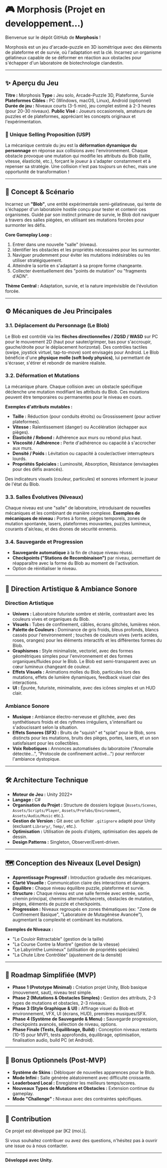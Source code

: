 # 🎮 Morphosis  (Projet en developpement...)

Bienvenue sur le dépôt GitHub de **Morphosis** !

Morphosis est un jeu d'arcade-puzzle en 3D isométrique avec des éléments de plateforme et de survie, où l'adaptation est la clé. Incarnez un organisme gélatineux capable de se déformer en réaction aux obstacles pour s'échapper d'un laboratoire de biotechnologie clandestin.

---

## ✨ Aperçu du Jeu

**Titre :** Morphosis
**Type :** Jeu solo, Arcade-Puzzle 3D, Plateforme, Survie
**Plateformes Cibles :** PC (Windows, macOS, Linux), Android (optionnel)
**Durée de jeu :** Niveaux courts (3-5 min), jeu complet estimé à 2-3 heures (pour 20-30 niveaux).
**Public Visé :** Joueurs occasionnels, amateurs de puzzles et de plateformes, appréciant les concepts originaux et l'expérimentation.

### 🌟 Unique Selling Proposition (USP)

La mécanique centrale du jeu est la **déformation dynamique du personnage** en réponse aux collisions avec l'environnement. Chaque obstacle provoque une mutation qui modifie les attributs du Blob (taille, vitesse, élasticité, etc.), forçant le joueur à s'adapter constamment et à repenser sa stratégie. Une collision n'est pas toujours un échec, mais une opportunité de transformation !

---

## 📖 Concept & Scénario

Incarnez un **"Blob"**, une entité expérimentale semi-gélatineuse, qui tente de s'échapper d'un laboratoire hostile conçu pour tester et contenir ces organismes. Guidé par son instinct primaire de survie, le Blob doit naviguer à travers des salles piégées, en utilisant ses mutations forcées pour surmonter les défis.

**Core Gameplay Loop :**
1.  Entrer dans une nouvelle "salle" (niveau).
2.  Identifier les obstacles et les propriétés nécessaires pour les surmonter.
3.  Naviguer prudemment pour éviter les mutations indésirables ou les utiliser stratégiquement.
4.  Atteindre la sortie en s'adaptant à sa propre forme changeante.
5.  Collecter éventuellement des "points de mutation" ou "fragments d'ADN".

**Thème Central :** Adaptation, survie, et la nature imprévisible de l'évolution forcée.

---

## ⚙️ Mécaniques de Jeu Principales

### 3.1. Déplacement du Personnage (Le Blob)
Le Blob est contrôlé via les **flèches directionnelles / ZQSD / WASD** sur PC pour le mouvement 2D (haut pour sauter/grimper, bas pour s'accroupir, gauche/droite pour le déplacement horizontal). Des contrôles tactiles (swipe, joystick virtuel, tap-to-move) sont envisagés pour Android. Le Blob bénéficie d'une **physique molle (soft body physics)**, lui permettant de s'écraser, s'étirer et rebondir de manière réaliste.

### 3.2. Déformation et Mutations
La mécanique phare. Chaque collision avec un obstacle spécifique déclenche une mutation modifiant les attributs du Blob. Ces mutations peuvent être temporaires ou permanentes pour le niveau en cours.

**Exemples d'attributs mutables :**
* **Taille :** Réduction (pour conduits étroits) ou Grossissement (pour activer plateformes).
* **Vitesse :** Ralentissement (danger) ou Accélération (échapper aux pièges).
* **Élasticité / Rebond :** Adhérence aux murs ou rebond plus haut.
* **Viscosité / Adhérence :** Perte d'adhérence ou capacité à s'accrocher aux murs.
* **Densité / Poids :** Lévitation ou capacité à couler/activer interrupteurs lourds.
* **Propriétés Spéciales :** Luminosité, Absorption, Résistance (envisagées pour des défis avancés).

Des indicateurs visuels (couleur, particules) et sonores informent le joueur de l'état du Blob.

### 3.3. Salles Évolutives (Niveaux)
Chaque niveau est une "salle" de laboratoire, introduisant de nouvelles mécaniques et les combinant de manière complexe.
**Exemples de mécaniques de niveau :** Portes à forme, pièges temporels, zones de mutation spontanée, lasers, plateformes mouvantes, puzzles lumineux, courants d'air/eau, et des drones de sécurité ennemis.

### 3.4. Sauvegarde et Progression
* **Sauvegarde automatique** à la fin de chaque niveau réussi.
* **Checkpoints ("Stations de Recombinaison")** par niveau, permettant de réapparaître avec la forme du Blob au moment de l'activation.
* Option de réinitialiser le niveau.

---

## 🎨 Direction Artistique & Ambiance Sonore

### Direction Artistique
* **Univers :** Laboratoire futuriste sombre et stérile, contrastant avec les couleurs vives et organiques du Blob.
* **Visuels :** Tubes de confinement, câbles, écrans glitchés, lumières néon.
* **Palette de Couleurs :** Dominance de gris froids, bleus profonds, blancs cassés pour l'environnement ; touches de couleurs vives (verts acides, roses, oranges) pour les éléments interactifs et les différentes formes du Blob.
* **Graphismes :** Style minimaliste, vectoriel, avec des formes géométriques simples pour l'environnement et des formes organiques/fluides pour le Blob. Le Blob est semi-transparent avec un cœur lumineux changeant de couleur.
* **Effets Visuels :** Animations molles du Blob, particules lors des mutations, effets de lumière dynamiques, feedback visuel clair des interactions.
* **UI :** Épurée, futuriste, minimaliste, avec des icônes simples et un HUD clair.

### Ambiance Sonore
* **Musique :** Ambiance électro-nerveuse et glitchée, avec des synthétiseurs froids et des rythmes irréguliers, s'intensifiant ou s'adoucissant selon la situation.
* **Effets Sonores (SFX) :** Bruits de "squish" et "splat" pour le Blob, sons distincts pour les mutations, bruits des pièges, portes, lasers, et un son satisfaisant pour les collectibles.
* **Voix Robotiques :** Annonces automatisées du laboratoire ("Anomalie détectée...", "Protocole de confinement activé...") pour renforcer l'ambiance dystopique.

---

## 🛠️ Architecture Technique

* **Moteur de Jeu :** Unity 2022+
* **Langage :** C#
* **Organisation du Projet :** Structure de dossiers logique (`Assets/Scenes`, `Assets/Scripts/Player`, `Assets/Prefabs/Environment`, `Assets/Audio/Music` etc.).
* **Gestion de Version :** Git avec un fichier `.gitignore` adapté pour Unity (excluant `Library/`, `Temp/`, etc.).
* **Optimisation :** Utilisation de pools d'objets, optimisation des appels de dessin.
* **Design Patterns :** Singleton, Observer/Event-driven.

---

## 🗺️ Conception des Niveaux (Level Design)

* **Apprentissage Progressif :** Introduction graduelle des mécaniques.
* **Clarté Visuelle :** Communication claire des interactions et dangers.
* **Équilibre :** Chaque niveau équilibre puzzle, plateforme et survie.
* **Structure :** Chaque niveau est une salle fermée avec entrée, sortie, chemin principal, chemins alternatifs/secrets, obstacles de mutation, pièges, éléments de puzzle et checkpoints.
* **Progression :** Niveaux regroupés en zones thématiques (ex: "Zone de Confinement Basique", "Laboratoire de Mutagénèse Avancée"), augmentant la complexité et combinant les mutations.

**Exemples de Niveaux :**
* "Le Couloir Rétractable" (gestion de la taille)
* "La Course Contre la Montre" (gestion de la vitesse)
* "Le Labyrinthe Lumineux" (utilisation de propriétés spéciales)
* "La Chute Libre Contrôlée" (ajustement de la densité)

---

## 🚀 Roadmap Simplifiée (MVP)

* **Phase 1 (Prototype Minimal) :** Création projet Unity, Blob basique (mouvement, saut), niveau test simple.
* **Phase 2 (Mutations & Obstacles Simples) :** Gestion des attributs, 2-3 types de mutations et obstacles, 2-3 niveaux.
* **Phase 3 (Style Graphique & UI) :** Affinage visuel du Blob et environnement, VFX, UI (écrans, HUD), premières musiques/SFX.
* **Phase 4 (Système de Sauvegarde & Menu) :** Sauvegarde progression, checkpoints avancés, sélection de niveau, options.
* **Phase Finale (Tests, Équilibrage, Build) :** Conception niveaux restants (10-15 pour MVP), tests approfondis, équilibrage, optimisation, finalisation audio, build PC (et Android).

---

## 🎁 Bonus Optionnels (Post-MVP)

* **Système de Skins :** Débloquer de nouvelles apparences pour le Blob.
* **Mode Infini :** Salle générée aléatoirement avec difficulté croissante.
* **Leaderboard Local :** Enregistrer les meilleurs temps/scores.
* **Nouveaux Types de Mutations et Obstacles :** Extension continue du gameplay.
* **Mode "Challenge" :** Niveaux avec des contraintes spécifiques.

---

## 🤝 Contribution

Ce projet est développé par [K2 (moi.)].

Si vous souhaitez contribuer ou avez des questions, n'hésitez pas à ouvrir une issue ou à nous contacter.

---


**Développé avec Unity.**

